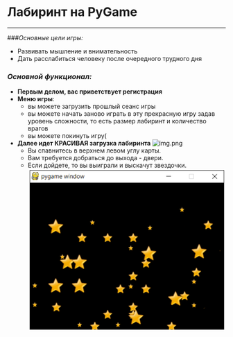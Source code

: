 # **Лабиринт на PyGame**
___

###_Основные цели игры:_
- Развивать мышление и внимательность 
- Дать расслабиться человеку после очередного трудного дня
### _Основной функционал:_
+ **Первым делом, вас приветствует регистрация**
+ **Меню игры**:
    * вы можете загрузить прошлый сеанс игры
    * вы можете начать заново играть в эту прекрасную игру задав уровень сложности, то есть размер лабиринт и количество врагов
    * вы можете покинуть игру(
+ **Далее идет КРАСИВАЯ загрузка лабиринта**
  ![img.png](img.png)
  * Вы спавнитесь в верхнем левом углу карты. 
  * Вам требуется добраться до выхода - двери. 
  * Если дойдете, то вы выиграли и выскачут звездочки.
  ![Screenshot](stars.png)
    
